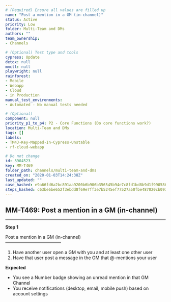 ```yaml
---
# (Required) Ensure all values are filled up
name: "Post a mention in a GM (in-channel)"
status: Active
priority: Low
folder: Multi-Team and DMs
authors: ""
team_ownership: 
- Channels

# (Optional) Test type and tools
cypress: Update
detox: null
mmctl: null
playwright: null
rainforest: 
- Mobile
- Webapp
- Cloud
- in Production
manual_test_environments: 
- Automated - No manual tests needed

# (Optional)
component: null
priority_p1_to_p4: P2 - Core Functions (Do core functions work?)
location: Multi-Team and DMs
tags: []
labels: 
- TM4J-Key-Mapped-In-Cypress-Unstable
- rf-cloud-webapp

# Do not change
id: 3904523
key: MM-T469
folder_path: channels/multi-team-and-dms
created_on: "2020-01-03T14:24:38Z"
last_updated: ""
case_hashed: e9a66fd6a2bc891aa9200b6b906b356545b94e7c8fd1bd8b9d1f9905868e79a5ffa3c42ddf9f0cbdf91d6781783cf6ad
steps_hashed: c63be6be652f3ebdd8f69e7ff3e7b5245ef77527a50fbe487020cb093638554202a68a39db20dbf1619bffcb2fd23e11
---
```


## MM-T469: Post a mention in a GM (in-channel)

---

**Step 1**

Post a mention in a GM (in-channel)\
–––––––––––––––––––––––––

1. Have another user open a GM with you and at least one other user
2. Have that user post a message in the GM that @-mentions your user

**Expected**

- You see a Number badge showing an unread mention in that GM Channel
- You receive notifications (desktop, email, mobile push) based on account settings
